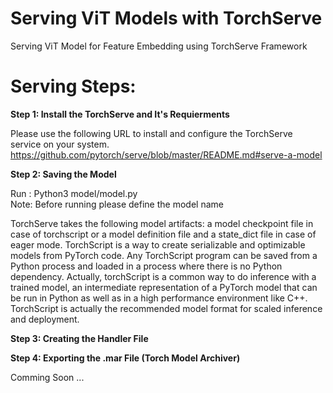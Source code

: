 # Serving ViT Models with TorchServe
Serving ViT Model for Feature Embedding using TorchServe Framework 

# Serving Steps:
**Step 1: Install the TorchServe and It's Requierments**

Please use the following URL to install and configure the TorchServe service on your system.
https://github.com/pytorch/serve/blob/master/README.md#serve-a-model

**Step 2: Saving the Model**

Run : Python3 model/model.py  
Note: Before running please define the model name 

TorchServe takes the following model artifacts: a model checkpoint file in case of torchscript or a model definition file and a state_dict file in case of eager mode.
TorchScript is a way to create serializable and optimizable models from PyTorch code. Any TorchScript program can be saved from a Python process and loaded in a process where there is no Python dependency.
Actually, torchScript is a common way to do inference with a trained model, an intermediate representation of a PyTorch model that can be run in Python as well as in a high performance environment like C++. TorchScript is actually the recommended model format for scaled inference and deployment.

**Step 3:  Creating the Handler File**

**Step 4: Exporting the .mar File (Torch Model Archiver)**




Comming Soon ...
